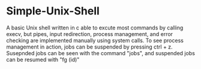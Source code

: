 # Simple-Unix-Shell

A basic Unix shell written in c able to excute most commands by calling execv, but pipes, input redirection, process management, and error 
checking are implemented manually using system calls. To see process management in action, jobs can be suspended by pressing ctrl + z. Susepnded 
jobs can be seen with the command "jobs", and suspended jobs can be resumed with "fg (id)"
